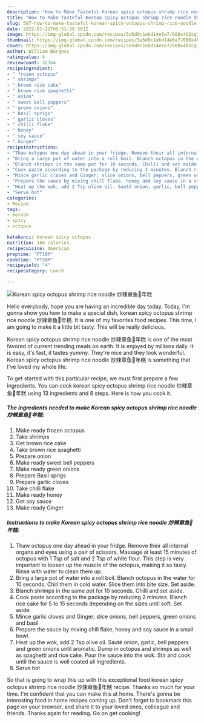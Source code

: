 ```yaml
---
description: "How to Make Tasteful Korean spicy octopus shrimp rice noodle 炒辣章鱼🐙年糕"
title: "How to Make Tasteful Korean spicy octopus shrimp rice noodle 炒辣章鱼🐙年糕"
slug: 587-how-to-make-tasteful-korean-spicy-octopus-shrimp-rice-noodle
date: 2022-01-22T05:51:30.581Z
image: https://img-global.cpcdn.com/recipes/5a5d0c1ebd14e6a7/680x482cq70/korean-spicy-octopus-shrimp-rice-noodle-炒辣章鱼年糕-recipe-main-photo.jpg
thumbnail: https://img-global.cpcdn.com/recipes/5a5d0c1ebd14e6a7/680x482cq70/korean-spicy-octopus-shrimp-rice-noodle-炒辣章鱼年糕-recipe-main-photo.jpg
cover: https://img-global.cpcdn.com/recipes/5a5d0c1ebd14e6a7/680x482cq70/korean-spicy-octopus-shrimp-rice-noodle-炒辣章鱼年糕-recipe-main-photo.jpg
author: William Burgess
ratingvalue: 4
reviewcount: 32764
recipeingredient:
- " frozen octopus"
- " shrimps"
- " brown rice cake"
- " brown rice spaghetti"
- " onion"
- " sweet bell peppers"
- " green onions"
- " Basil sprigs"
- " garlic cloves"
- " chilli flake"
- " honey"
- " soy sauce"
- " Ginger"
recipeinstructions:
- "Thaw octopus one day ahead in your fridge. Remove their all internal organs and eyes using a pair of scissors. Massage at least 15 minutes of octopus with 1 Tsp of salt and 2 Tsp of white flour. This step is very important to loosen up the muscle of the octopus, making it so tasty. Rinse with water to clean them up."
- "Bring a large pot of water into a roll boil. Blanch octopus in the water for 10 seconds. Chill them in cold water. Slice them into bite size. Set aside."
- "Blanch shrimps in the same pot for 10 seconds. Chilli and set aside."
- "Cook paste according to the package by reducing 2 minutes. Blanch rice cake for 5 to 15 seconds depending on the sizes until soft. Set aside."
- "Mince garlic cloves and Ginger; slice onions, bell peppers, green onions and basil"
- "Prepare the sauce by mixing chill flake, honey and soy sauce in a small bowl."
- "Heat up the wok, add 2 Tsp olive oil. Sauté onion, garlic, bell peppers and green onions until aromatic. Dump in octopus and shrimps as well as spaghetti and rice cake. Pour the sauce into the wok. Stir and cook until the sauce is well coated all ingredients."
- "Serve hot"
categories:
- Recipe
tags:
- korean
- spicy
- octopus

katakunci: korean spicy octopus 
nutrition: 166 calories
recipecuisine: American
preptime: "PT10M"
cooktime: "PT58M"
recipeyield: "4"
recipecategory: Lunch

---
```



![Korean spicy octopus shrimp rice noodle 炒辣章鱼🐙年糕](https://img-global.cpcdn.com/recipes/5a5d0c1ebd14e6a7/680x482cq70/korean-spicy-octopus-shrimp-rice-noodle-炒辣章鱼年糕-recipe-main-photo.jpg)

Hello everybody, hope you are having an incredible day today. Today, I'm gonna show you how to make a special dish, korean spicy octopus shrimp rice noodle 炒辣章鱼🐙年糕. It is one of my favorites food recipes. This time, I am going to make it a little bit tasty. This will be really delicious.

Korean spicy octopus shrimp rice noodle 炒辣章鱼🐙年糕 is one of the most favored of current trending meals on earth. It is enjoyed by millions daily. It is easy, it's fast, it tastes yummy. They're nice and they look wonderful. Korean spicy octopus shrimp rice noodle 炒辣章鱼🐙年糕 is something that I've loved my whole life.




To get started with this particular recipe, we must first prepare a few ingredients. You can cook korean spicy octopus shrimp rice noodle 炒辣章鱼🐙年糕 using 13 ingredients and 8 steps. Here is how you cook it.

<!--inarticleads1-->

##### The ingredients needed to make Korean spicy octopus shrimp rice noodle 炒辣章鱼🐙年糕:

1. Make ready  frozen octopus
1. Take  shrimps
1. Get  brown rice cake
1. Take  brown rice spaghetti
1. Prepare  onion
1. Make ready  sweet bell peppers
1. Make ready  green onions
1. Prepare  Basil sprigs
1. Prepare  garlic cloves
1. Take  chilli flake
1. Make ready  honey
1. Get  soy sauce
1. Make ready  Ginger




<!--inarticleads2-->

##### Instructions to make Korean spicy octopus shrimp rice noodle 炒辣章鱼🐙年糕:

1. Thaw octopus one day ahead in your fridge. Remove their all internal organs and eyes using a pair of scissors. Massage at least 15 minutes of octopus with 1 Tsp of salt and 2 Tsp of white flour. This step is very important to loosen up the muscle of the octopus, making it so tasty. Rinse with water to clean them up.
1. Bring a large pot of water into a roll boil. Blanch octopus in the water for 10 seconds. Chill them in cold water. Slice them into bite size. Set aside.
1. Blanch shrimps in the same pot for 10 seconds. Chilli and set aside.
1. Cook paste according to the package by reducing 2 minutes. Blanch rice cake for 5 to 15 seconds depending on the sizes until soft. Set aside.
1. Mince garlic cloves and Ginger; slice onions, bell peppers, green onions and basil
1. Prepare the sauce by mixing chill flake, honey and soy sauce in a small bowl.
1. Heat up the wok, add 2 Tsp olive oil. Sauté onion, garlic, bell peppers and green onions until aromatic. Dump in octopus and shrimps as well as spaghetti and rice cake. Pour the sauce into the wok. Stir and cook until the sauce is well coated all ingredients.
1. Serve hot




So that is going to wrap this up with this exceptional food korean spicy octopus shrimp rice noodle 炒辣章鱼🐙年糕 recipe. Thanks so much for your time. I'm confident that you can make this at home. There's gonna be interesting food in home recipes coming up. Don't forget to bookmark this page on your browser, and share it to your loved ones, colleague and friends. Thanks again for reading. Go on get cooking!
